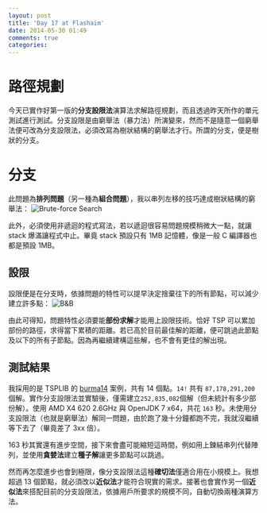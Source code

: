 ```yaml
---
layout: post
title: 'Day 17 at Flashaim'
date: 2014-05-30 01:49
comments: true
categories: 
---
```

# 路徑規劃
今天已實作好第一版的**分支設限法**演算法求解路徑規劃，而且透過昨天所作的單元測試進行測試。分支設限是由窮舉法（暴力法）所演變來，然而不是隨意一個窮舉法便可改為分支設限法，必須改寫為樹狀結構的窮舉法才行。所謂的分支，便是樹狀的分支。

# 分支
此問題為**排列問題**（另一種為**組合問題**），我以串列左移的技巧達成樹狀結構的窮舉法：
<img class="center" src="http://user-image.logdown.io/user/5845/blog/5862/post/202114/Zifq8ZN6RTOQpBrbSfR2_%E6%93%B7%E5%8F%96%E9%81%B8%E5%8F%96%E5%8D%80%E5%9F%9F_001.png" alt="Brute-force Search">

此外，必須使用非遞迴的程式寫法，若以遞迴很容易問題規模稍微大一點，就讓 stack 爆滿讓程式中止。畢竟 stack 預設只有 1MB 記憶體，像是一般 C 編譯器也都是預設 1MB。

## 設限
設限便是在分支時，依據問題的特性可以提早決定捨棄往下的所有節點，可以減少建立許多點：
<img class="center" src="http://user-image.logdown.io/user/5845/blog/5862/post/202114/xwmLpA3QSCjTEFUBBvo0_%E6%93%B7%E5%8F%96%E9%81%B8%E5%8F%96%E5%8D%80%E5%9F%9F_002.png" alt="B&amp;B">

由此可得知，問題特性必須要能**部份求解**才能用上設限技術。恰好 TSP 可以累加部份的路徑，求得當下累積的距離。若已高於目前最佳解的距離，便可跳過此節點及以下的所有子節點。因為再繼續建構這些解，也不會有更佳的解出現。

## 測試結果
我採用的是 TSPLIB 的 	[burma14][] 案例，共有 14 個點。`14!` 共有 `87,178,291,200` 個解。實作分支設限法並實驗後，僅需建立`252,835,082`個解（但未統計有多少部份解）。使用 AMD X4 620 2.6GHz 與 OpenJDK 7 x64，共花 `163` 秒。未使用分支設限法（也就是窮舉法）解同一問題，由於跑了幾十分鐘都跑不完，我就沒繼續等下去了（畢竟差了 3xx 倍）。

163 秒其實還有進步空間，接下來會盡可能縮短這時間，例如用上鍊結串列代替陣列，並使用**貪婪法**建立**種子解**讓更多節點可以跳過。

然而再怎麼進步也會到極限，像分支設限法這種**確切法**僅適合用在小規模上。我想超過 13 個節點，就必須改以**近似法**才能符合現實的需求。接著也會實作另一個**近似法**來搭配目前的分支設限法，依據用戶所要求的規模不同，自動切換兩種演算方法。

[burma14]: http://www.iwr.uni-heidelberg.de/groups/comopt/software/TSPLIB95/tsp/burma14.tsp.gz
